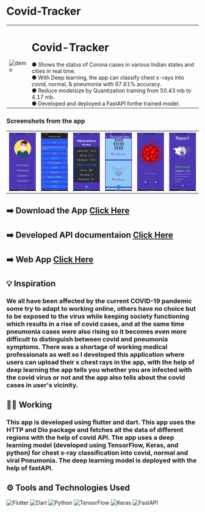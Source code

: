 <h1> Covid-Tracker</h1>
<table width: "100%">
<!--   <td>
  <img src="demo.gif" alt="demo1">
  </td> -->
  <td>
  <img src="https://ibb.co/bLM3jQc" alt="demo" height = "420" width="190">
  </td>
  <td>
    <h1> Covid-Tracker</h1>
<!--     <p>Get covid report and covid stats of your region within seconds and get updated with all the precautions and symptoms of Covid.</p>
 -->
● Shows the status of Corona cases in various Indian states and cities in real time. <br>
● With Deep learning, the app can classify chest x-rays into covid, normal, & pneumonia with 97.61% accuracy. <br>
● Reduce modelsize by Quantization training from 50.43 mb to 4.17 mb. <br>
● Developed and deployed a FastAPI forthe trained model. <br>
  </td>


</table>


### Screenshots from the app
<table style="width:100%">
 <th>
<img src="s1.jpg" alt="demo" >
  </th>
 <th>
<img src="s2.jpeg" alt="demo">
  </th>

 <th>
<img src="s3.jpeg" alt="demo">
  </th>

 <th>
<img src="s4.jpeg" alt="demo">
  </th>
  <th>
<img src="s5.jpg" alt="demo">
  </th>
  <th>
<img src="s6.jpg" alt="demo">
  </th>
</table>

## ➡️ Download the App <a href="https://drive.google.com/drive/folders/1W-IjDzXX-6sUpev2aWBctajaIF2W7jtZ?usp=sharing">Click Here</a>

## ➡️ Developed API documentaion <a href="https://covid-classifier-api.herokuapp.com/docs">Click Here</a>

## ➡️ Web App <a href="https://covid-classifier-webapp.herokuapp.com/">Click Here</a>

## 💡 Inspiration
### We all have been affected by the current COVID-19 pandemic some try to adapt to working online, others have no choice but to be exposed to the virus while keeping society functioning which results in a rise of covid cases, and at the same time pneumonia cases were also rising so it becomes even more difficult to distinguish between covid and pneumonia symptoms. There was a shortage of working medical professionals as well so I developed this application where users can upload their x chest rays in the app, with the help of deep learning the app tells you whether you are infected with the covid virus or not and the app also tells about the covid cases in user's vicinity.

## 🧑‍💻 Working
### This app is developed using flutter and dart. This app uses the HTTP and Dio package and fetches all the data of different regions with the help of covid API. The app uses a deep learning model (developed using TensorFlow, Keras, and python) for chest x-ray classification into covid, normal and viral Pneumonia. The deep learning model is deployed with the help of fastAPI.


##  ⚙️ Tools and Technologies Used
![Flutter](https://img.shields.io/badge/Flutter-%2302569B.svg?style=for-the-badge&logo=Flutter&logoColor=white)
![Dart](https://img.shields.io/badge/dart-%230175C2.svg?style=for-the-badge&logo=dart&logoColor=white)
![Python](https://img.shields.io/badge/python-3670A0?style=for-the-badge&logo=python&logoColor=ffdd54)
![TensorFlow](https://img.shields.io/badge/TensorFlow-%23FF6F00.svg?style=for-the-badge&logo=TensorFlow&logoColor=white)
![Keras](https://img.shields.io/badge/Keras-%23D00000.svg?style=for-the-badge&logo=Keras&logoColor=white)
![FastAPI](https://img.shields.io/badge/FastAPI-005571?style=for-the-badge&logo=fastapi)
